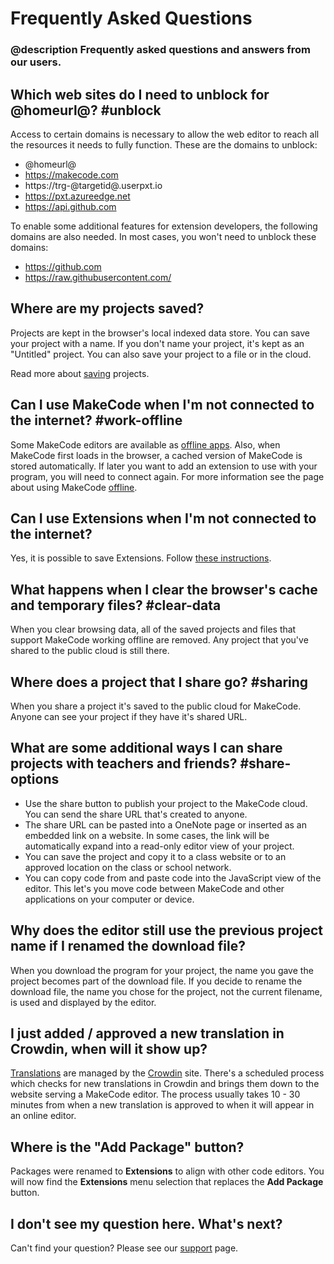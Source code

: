 # Frequently Asked Questions

### @description Frequently asked questions and answers from our users.

## Which web sites do I need to unblock for @homeurl@? #unblock

Access to certain domains is necessary to allow the web editor to reach all the resources it needs to fully function. These are the domains to unblock:

* @homeurl@
* https://makecode.com
* https://trg-@targetid@.userpxt.io
* https://pxt.azureedge.net
* https://api.github.com

To enable some additional features for extension developers, the following domains are also needed. In most cases, you won't need to unblock these domains:

* https://github.com
* https://raw.githubusercontent.com/

## Where are my projects saved?

Projects are kept in the browser's local indexed data store. You can save your project with a name. If you don't name your project, it's kept as an "Untitled" project. You can also save your project to a file or in the cloud.

Read more about [saving](/save) projects.

## Can I use MakeCode when I'm not connected to the internet? #work-offline

Some MakeCode editors are available as [offline apps](/offline). Also, when MakeCode first loads in the browser, a cached version of MakeCode is stored automatically. If later you want to add an extension to use with your program, you will need to connect again. For more information see the page about using MakeCode [offline](/offline).

## Can I use Extensions when I'm not connected to the internet?

Yes, it is possible to save Extensions. Follow [these instructions](/offline#extensions).

## What happens when I clear the browser's cache and temporary files? #clear-data

When you clear browsing data, all of the saved projects and files that support MakeCode working offline are removed. Any project that you've shared to the public cloud is still there.

## Where does a project that I share go? #sharing

When you share a project it's saved to the public cloud for MakeCode. Anyone can see your project if they have it's shared URL.

## What are some additional ways I can share projects with teachers and friends? #share-options

* Use the share button to publish your project to the MakeCode cloud. You can send the share URL that's created to anyone.
* The share URL can be pasted into a OneNote page or inserted as an embedded link on a website. In some cases, the link will be automatically expand into a read-only editor view of your project.
* You can save the project and copy it to a class website or to an approved location on the class or school network.
* You can copy code from and paste code into the JavaScript view of the editor. This let's you move code between MakeCode and other applications on your computer or device.

## Why does the editor still use the previous project name if I renamed the download file?

When you download the program for your project, the name you gave the project becomes part of the download file. If you decide to rename the download file, the name you chose for the project, not the current filename, is used and displayed by the editor.

## I just added / approved a new translation in Crowdin, when will it show up?

[Translations](https://makecode.com/translate) are managed by the [Crowdin](https://crowdin.com/project/kindscript) site. There's a scheduled process which checks for new translations in Crowdin and brings them down to the website serving a MakeCode editor. The process usually takes 10 - 30 minutes from when a new translation is approved to when it will appear in an online editor.

## Where is the "Add Package" button?

Packages were renamed to **Extensions** to align with other code editors. You will now find the **Extensions** menu selection that replaces the **Add Package** button.

## I don't see my question here. What's next?

Can't find your question? Please see our [support](/support) page.
